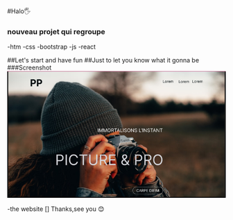 #Halo🖐
### nouveau projet qui regroupe
-htm
-css
-bootstrap
-js
-react

##Let's start and have fun
##Just to let you know what it gonna be
###Screenshot
![](/style/image/readmepic.png)

-the website []
Thanks,see you 😊
